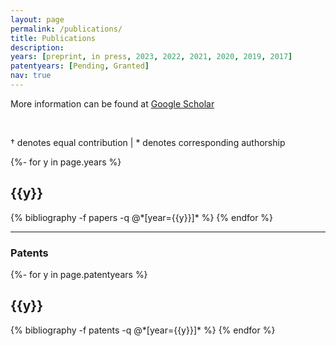 ```yaml
---
layout: page
permalink: /publications/
title: Publications
description:
years: [preprint, in press, 2023, 2022, 2021, 2020, 2019, 2017]
patentyears: [Pending, Granted]
nav: true
---
```

<!-- _pages/publications.md -->

<div class="publications">

More information can be found at <a href="https://scholar.google.com/citations?user=9PY80DQAAAAJ">Google Scholar</a>

<br>

† denotes equal contribution | * denotes corresponding authorship

{%- for y in page.years %}
  <h2 class="year">{{y}}</h2>
  {% bibliography -f papers -q @*[year={{y}}]* %}
{% endfor %}

</div>

---

### Patents

<div class="publications">

{%- for y in page.patentyears %}
  <h2 class="year">{{y}}</h2>
  {% bibliography -f patents -q @*[year={{y}}]* %}
{% endfor %}

</div>
